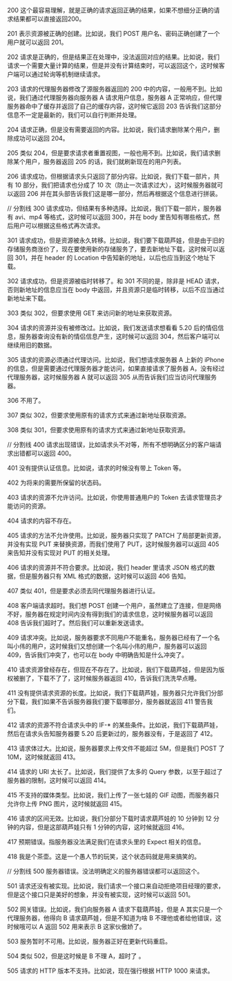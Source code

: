 200
这个最容易理解，就是正确的请求返回正确的结果，如果不想细分正确的请求结果都可以直接返回200。

201
表示资源被正确的创建。比如说，我们 POST 用户名、密码正确创建了一个用户就可以返回 201。

202
请求是正确的，但是结果正在处理中，没法返回对应的结果。比如说，我们请求一个需要大量计算的结果，但是并没有计算结束时，可以返回这个，这时候客户端可以通过轮询等机制继续请求。

203
请求的代理服务器修改了源服务器返回的 200 中的内容，一般用不到。比如说，我们通过代理服务器向服务器 A 请求用户信息，服务器 A 正常响应，但代理服务器命中了缓存并返回了自己的缓存内容，这时候它返回 203 告诉我们这部分信息不一定是最新的，我们可以自行判断并处理。

204
请求正确，但是没有需要返回的内容。比如说，我们请求删除某个用户，删除成功可以返回 204。

205
类似 204，但是要求请求者重置视图，一般也用不到。比如说，我们请求删除某个用户，服务器返回 205 的话，我们就刷新现在的用户列表。

206
请求成功，但根据请求头只返回了部分内容。比如说，我们下载一部片，共有 10 部分，我们把请求也分成了 10 次（防止一次请求过大），这时候服务器就可以返回 206 并在其头部告诉我们这是哪一部分，然后再根据这个信息进行拼装。

// 分割线
300
请求成功，但结果有多种选择。比如说，我们下载一部片，服务器有 avi、mp4 等格式，这时候可以返回 300，并在 body 里告知有哪些格式，然后用户可以根据这些格式再次请求。

301
请求成功，但是资源被永久转移。比如说，我们要下载葫芦娃，但是由于旧的存储服务商涨价了，现在要使用新的存储服务了，要去新地址下载，这时候可以返回 301，并在 header 的 Location 中告知新的地址，以后也应当到这个地址下载。

302
请求成功，但是资源被临时转移了。和 301 不同的是，除非是 HEAD 请求，否则新地址的信息应当在 body 中返回，并且资源只是临时转移，以后不应当通过新地址来下载。

303
类似 302，但要求使用 GET 来访问新的地址来获取资源。

304
请求的资源并没有被修改过。比如说，我们发送请求想看看 5.20 后的情侣信息，服务器查询没有新的情侣信息产生，这时候可以返回 304，然后客户端可以继续用旧的数据。

305
请求的资源必须通过代理访问。比如说，我们想请求服务器 A 上新的 iPhone 的信息，但是需要通过代理服务器才能访问，如果直接请求了服务器 A，没有经过代理服务器，这时候服务器 A 就可以返回 305 从而告诉我们应当访问代理服务器。

306
不用了。

307
类似 302，但要求使用原有的请求方式来通过新地址获取资源。

308
类似 301，但要求使用原有的请求方式来通过新地址获取资源。

// 分割线
400
请求出现错误，比如请求头不对等，所有不想明确区分的客户端请求出错都可以返回 400。

401
没有提供认证信息。比如说，请求的时候没有带上 Token 等。

402
为将来的需要所保留的状态码。

403
请求的资源不允许访问。比如说，你使用普通用户的 Token 去请求管理员才能访问的资源。

404
请求的内容不存在。

405
请求的方法不允许使用。比如说，服务器只实现了 PATCH 了局部更新资源，并没有实现 PUT 来替换资源，而我们使用了 PUT，这时候服务器可以返回 405 来告知并没有实现对 PUT 的相关处理。

406
请求的资源并不符合要求。比如说，我们 header 里请求 JSON 格式的数据，但是服务器只有 XML 格式的数据，这时候可以返回 406 告知。

407
类似 401，但是要求必须去同代理服务器进行认证。

408
客户端请求超时。我们想 POST 创建一个用户，虽然建立了连接，但是网络不好，服务器在规定时间内没有得到我们的请求信息，这时候服务器可以返回 408 告诉我们超时了。然后我们可以重新发送请求。

409
请求冲突。比如说，服务器要求不同用户不能重名，服务器已经有了一个名叫小伟的用户，这时候我们又想创建一个名叫小伟的用户，服务器可以返回 409，告诉我们冲突了，也可以在 body 中明确告知是什么冲突了。

410
请求资源曾经存在，但现在不存在了。比如说，我们下载葫芦娃，但是因为版权被删了，下载不了了，这时候服务器返回 410，告诉我们洗洗早点睡。

411
没有提供请求资源的长度。比如说，我们下载葫芦娃，服务器只允许我们分部分下载，我们如果不告诉服务器我们要下载哪部分，服务器就返回 411 警告我们。

412
请求的资源不符合请求头中的 IF-* 的某些条件。比如说，我们下载葫芦娃，然后在请求头告知服务器要 5.20 后更新过的，服务器没有，于是返回了 412。

413
请求体过大。比如说，服务器要求上传文件不能超过 5M，但是我们 POST 了 10M，这时候就返回 413。

414
请求的 URI 太长了。比如说，我们提供了太多的 Query 参数，以至于超过了服务器的限制，这时候可以返回 414。

415
不支持的媒体类型。比如说，我们上传了一张七娃的 GIF 动图，而服务器只允许你上传 PNG 图片，这时候就返回 415。

416
请求的区间无效。比如说，我们分部分下载时请求葫芦娃的 10 分钟到 12 分钟的内容，但是这部葫芦娃只有 1 分钟的内容，这时候就返回 416。

417
预期错误。指服务器没法满足我们在请求头里的 Expect 相关的信息。

418
我是个茶壶。这是一个愚人节的玩笑，这个状态码就是用来搞笑的。

// 分割线
500
服务器错误。没法明确定义的服务器错误都可以返回这个。

501
请求还没有被实现。比如说，我们请求一个接口来自动拒绝项目经理的要求，但是这个接口只是美好的想象，并没有被实现，这时候可以返回 501。

502
网关错误。比如说，我们向服务器 A 请求下载葫芦娃，但是 A 其实只是一个代理服务器，他得向 B 请求葫芦娃，但是不知道为啥 B 不理他或者给他错误，这时候哦可以 A 返回 502 用来表示 B 这家伙傲娇了。

503
服务暂时不可用。比如说，服务器正好在更新代码重启。

504
类似 502，但是这时候是 B 不理 A，超时了 。

505
请求的 HTTP 版本不支持。比如说，现在强行根据 HTTP 1000 来请求。